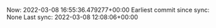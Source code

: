 Now: 2022-03-08 16:55:36.479277+00:00 Earliest commit since sync: None Last sync: 2022-03-08 12:08:06+00:00
